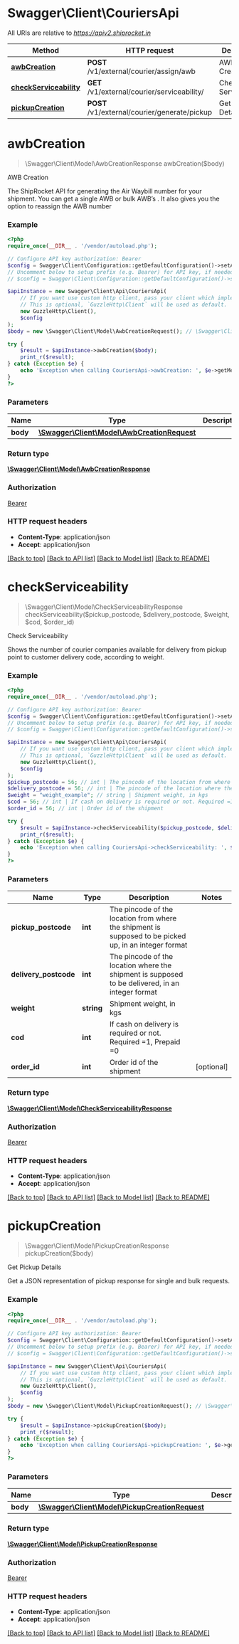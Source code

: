 # Swagger\Client\CouriersApi

All URIs are relative to *https://apiv2.shiprocket.in*

Method | HTTP request | Description
------------- | ------------- | -------------
[**awbCreation**](CouriersApi.md#awbCreation) | **POST** /v1/external/courier/assign/awb | AWB Creation
[**checkServiceability**](CouriersApi.md#checkServiceability) | **GET** /v1/external/courier/serviceability/ | Check Serviceability
[**pickupCreation**](CouriersApi.md#pickupCreation) | **POST** /v1/external/courier/generate/pickup | Get Pickup Details


# **awbCreation**
> \Swagger\Client\Model\AwbCreationResponse awbCreation($body)

AWB Creation

The ShipRocket API for generating the Air Waybill number for your shipment. You can get a single AWB or bulk AWB’s . It also gives you the option to reassign the AWB number

### Example
```php
<?php
require_once(__DIR__ . '/vendor/autoload.php');

// Configure API key authorization: Bearer
$config = Swagger\Client\Configuration::getDefaultConfiguration()->setApiKey('Authorization', 'YOUR_API_KEY');
// Uncomment below to setup prefix (e.g. Bearer) for API key, if needed
// $config = Swagger\Client\Configuration::getDefaultConfiguration()->setApiKeyPrefix('Authorization', 'Bearer');

$apiInstance = new Swagger\Client\Api\CouriersApi(
    // If you want use custom http client, pass your client which implements `GuzzleHttp\ClientInterface`.
    // This is optional, `GuzzleHttp\Client` will be used as default.
    new GuzzleHttp\Client(),
    $config
);
$body = new \Swagger\Client\Model\AwbCreationRequest(); // \Swagger\Client\Model\AwbCreationRequest | 

try {
    $result = $apiInstance->awbCreation($body);
    print_r($result);
} catch (Exception $e) {
    echo 'Exception when calling CouriersApi->awbCreation: ', $e->getMessage(), PHP_EOL;
}
?>
```

### Parameters

Name | Type | Description  | Notes
------------- | ------------- | ------------- | -------------
 **body** | [**\Swagger\Client\Model\AwbCreationRequest**](../Model/AwbCreationRequest.md)|  |

### Return type

[**\Swagger\Client\Model\AwbCreationResponse**](../Model/AwbCreationResponse.md)

### Authorization

[Bearer](../../README.md#Bearer)

### HTTP request headers

 - **Content-Type**: application/json
 - **Accept**: application/json

[[Back to top]](#) [[Back to API list]](../../README.md#documentation-for-api-endpoints) [[Back to Model list]](../../README.md#documentation-for-models) [[Back to README]](../../README.md)

# **checkServiceability**
> \Swagger\Client\Model\CheckServiceabilityResponse checkServiceability($pickup_postcode, $delivery_postcode, $weight, $cod, $order_id)

Check Serviceability

Shows the number of courier companies available for delivery from pickup point to customer delivery code, according to weight.

### Example
```php
<?php
require_once(__DIR__ . '/vendor/autoload.php');

// Configure API key authorization: Bearer
$config = Swagger\Client\Configuration::getDefaultConfiguration()->setApiKey('Authorization', 'YOUR_API_KEY');
// Uncomment below to setup prefix (e.g. Bearer) for API key, if needed
// $config = Swagger\Client\Configuration::getDefaultConfiguration()->setApiKeyPrefix('Authorization', 'Bearer');

$apiInstance = new Swagger\Client\Api\CouriersApi(
    // If you want use custom http client, pass your client which implements `GuzzleHttp\ClientInterface`.
    // This is optional, `GuzzleHttp\Client` will be used as default.
    new GuzzleHttp\Client(),
    $config
);
$pickup_postcode = 56; // int | The pincode of the location from where the shipment is supposed to be picked up, in an integer format
$delivery_postcode = 56; // int | The pincode of the location where the shipment is supposed to be delivered, in an integer format
$weight = "weight_example"; // string | Shipment weight, in kgs
$cod = 56; // int | If cash on delivery is required or not. Required =1, Prepaid =0
$order_id = 56; // int | Order id of the shipment

try {
    $result = $apiInstance->checkServiceability($pickup_postcode, $delivery_postcode, $weight, $cod, $order_id);
    print_r($result);
} catch (Exception $e) {
    echo 'Exception when calling CouriersApi->checkServiceability: ', $e->getMessage(), PHP_EOL;
}
?>
```

### Parameters

Name | Type | Description  | Notes
------------- | ------------- | ------------- | -------------
 **pickup_postcode** | **int**| The pincode of the location from where the shipment is supposed to be picked up, in an integer format |
 **delivery_postcode** | **int**| The pincode of the location where the shipment is supposed to be delivered, in an integer format |
 **weight** | **string**| Shipment weight, in kgs |
 **cod** | **int**| If cash on delivery is required or not. Required &#x3D;1, Prepaid &#x3D;0 |
 **order_id** | **int**| Order id of the shipment | [optional]

### Return type

[**\Swagger\Client\Model\CheckServiceabilityResponse**](../Model/CheckServiceabilityResponse.md)

### Authorization

[Bearer](../../README.md#Bearer)

### HTTP request headers

 - **Content-Type**: application/json
 - **Accept**: application/json

[[Back to top]](#) [[Back to API list]](../../README.md#documentation-for-api-endpoints) [[Back to Model list]](../../README.md#documentation-for-models) [[Back to README]](../../README.md)

# **pickupCreation**
> \Swagger\Client\Model\PickupCreationResponse pickupCreation($body)

Get Pickup Details

Get a JSON representation of pickup response for single and bulk requests.

### Example
```php
<?php
require_once(__DIR__ . '/vendor/autoload.php');

// Configure API key authorization: Bearer
$config = Swagger\Client\Configuration::getDefaultConfiguration()->setApiKey('Authorization', 'YOUR_API_KEY');
// Uncomment below to setup prefix (e.g. Bearer) for API key, if needed
// $config = Swagger\Client\Configuration::getDefaultConfiguration()->setApiKeyPrefix('Authorization', 'Bearer');

$apiInstance = new Swagger\Client\Api\CouriersApi(
    // If you want use custom http client, pass your client which implements `GuzzleHttp\ClientInterface`.
    // This is optional, `GuzzleHttp\Client` will be used as default.
    new GuzzleHttp\Client(),
    $config
);
$body = new \Swagger\Client\Model\PickupCreationRequest(); // \Swagger\Client\Model\PickupCreationRequest | 

try {
    $result = $apiInstance->pickupCreation($body);
    print_r($result);
} catch (Exception $e) {
    echo 'Exception when calling CouriersApi->pickupCreation: ', $e->getMessage(), PHP_EOL;
}
?>
```

### Parameters

Name | Type | Description  | Notes
------------- | ------------- | ------------- | -------------
 **body** | [**\Swagger\Client\Model\PickupCreationRequest**](../Model/PickupCreationRequest.md)|  |

### Return type

[**\Swagger\Client\Model\PickupCreationResponse**](../Model/PickupCreationResponse.md)

### Authorization

[Bearer](../../README.md#Bearer)

### HTTP request headers

 - **Content-Type**: application/json
 - **Accept**: application/json

[[Back to top]](#) [[Back to API list]](../../README.md#documentation-for-api-endpoints) [[Back to Model list]](../../README.md#documentation-for-models) [[Back to README]](../../README.md)

